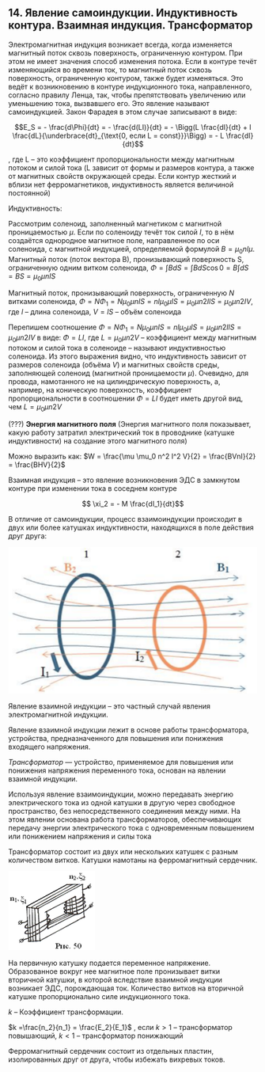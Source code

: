 ## 14. Явление самоиндукции. Индуктивность контура. Взаимная индукция. Трансформатор

Электромагнитная индукция возникает всегда, когда изменяется магнитный поток сквозь поверхность, ограниченную контуром. При этом не имеет значения способ изменения потока. Если в контуре течёт изменяющийся во времени ток, то магнитный поток сквозь поверхность, ограниченную контуром, также будет изменяться. Это ведёт к возникновению в контуре индукционного тока, направленного, согласно правилу Ленца, так, чтобы препятствовать увеличению или уменьшению тока, вызвавшего его. Это явление называют самоиндукцией. Закон Фарадея в этом случае записывают в виде:

$$E_S = - \frac{d\Phi}{dt} = - \frac{d(LI)}{dt} = - \Bigg(L \frac{dI}{dt} + I \frac{dL}{\underbrace{dt}_{\text{0, если L = const}}}\Bigg) = - L \frac{dI}{dt}$$

, где L – это коэффициент пропорциональности между магнитным потоком и силой тока (L зависит от формы и размеров контура, а также от магнитных свойств окружающей среды. Если контур жесткий и вблизи нет ферромагнетиков, индуктивность является величиной постоянной)

Индуктивность:

Рассмотрим соленоид, заполненный магнетиком с магнитной проницаемостью $\mu$. Если по соленоиду течёт ток силой $I$, то в нём создаётся однородное магнитное поле, направленное по оси соленоида, с магнитной индукцией, определяемой формулой $B = \mu_0 nI\mu$. Магнитный поток (поток вектора В), пронизывающий поверхность S, ограниченную одним витком соленоида, $\Phi = \int B dS = \int BdS \cos{0} = B \int dS = BS = \mu_0 \mu nIS$

Магнитный поток, пронизывающий поверхность, ограниченную $N$ витками соленоида, 
$\Phi = N \Phi_1 = N\mu_0 \mu n IS = nl\mu_0 \mu IS = \mu_0 \mu n 2IlS = \mu_0 \mu n 2 IV$, где $l$ – длина соленоида, $V = lS$ – объём соленоида

Перепишем соотношение $\Phi = N \Phi_1 = N\mu_0 \mu nIS = nl\mu_0 \mu IS = \mu_0 \mu n2IlS = \mu_0 \mu n2IV$ в виде:
$\Phi = LI$, где $L = \mu_0 \mu n2V$ – коэффициент между магнитным потоком и силой тока в соленоиде – называют индуктивностью соленоида. Из этого выражения видно, что индуктивность зависит от размеров соленоида (объёма $V$) и магнитных свойств среды, заполняющей соленоид (магнитной проницаемости $\mu$). Очевидно, для провода, намотанного не на цилиндрическую поверхность, а, например, на коническую поверхность, коэффициент пропорциональности в соотношении $\Phi = LI$ будет иметь другой вид, чем $L = \mu_0 \mu n2V$

(???) **Энергия магнитного поля** (Энергия магнитного поля показывает, какую работу затратил электрический ток в проводнике (катушке индуктивности) на создание этого магнитного поля)

Можно выразить как: $W = \frac{\mu \mu_0 n^2 I^2 V}{2} = \frac{BVnI}{2} = \frac{BHV}{2}$

Взаимная индукция – это явление возникновения ЭДС в замкнутом контуре при изменении тока в соседнем контуре 

$$ \xi_2 = - M \frac{dI_1}{dt}$$

В отличие от самоиндукции, процесс взаимоиндукции происходит в двух или более катушках индуктивности, находящихся в поле действия друг друга:

![image](images/pic26.png)
 
Явление взаимной индукции – это частный случай явления электромагнитной индукции.

Явление взаимной индукции лежит в основе работы трансформатора, устройства, предназначенного для повышения или понижения входящего напряжения.

*Трансформатор* — устройство, применяемое для повышения или понижения напряжения переменного тока, основан на явлении взаимной индукции. 

Используя явление взаимоиндукции, можно передавать энергию электрического тока из одной катушки в другую через свободное пространство, без непосредственного соединения между ними. На этом явлении основана работа трансформаторов, обеспечивающих передачу энергии электрического тока с одновременным повышением или понижением напряжения и силы тока

Трансформатор состоит из двух или нескольких катушек с разным количеством витков. Катушки намотаны на ферромагнитный сердечник.

![image](images/pic27.png)
 
На первичную катушку подается переменное напряжение. Образованное вокруг нее магнитное поле пронизывает витки вторичной катушки, в которой вследствие взаимной индукции возникает ЭДС, порождающая ток. Количество витков на вторичной катушке пропорционально силе индукционного тока. 

$k$ – Коэффициент трансформации.

$k =\frac{n_2}{n_1} = \frac{E_2}{E_1}$ , если $k > 1$ – трансформатор повышающий, $k < 1$ – трансформатор понижающий

Ферромагнитный сердечник состоит из отдельных пластин, изолированных друг от друга, чтобы избежать вихревых токов.
